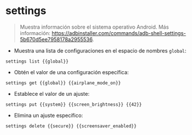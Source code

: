# settings

> Muestra información sobre el sistema operativo Android.
> Más información: <https://adbinstaller.com/commands/adb-shell-settings-5b670d5ee7958178a2955536>.

- Muestra una lista de configuraciones en el espacio de nombres `global`:

`settings list {{global}}`

- Obtén el valor de una configuración específica:

`settings get {{global}} {{airplane_mode_on}}`

- Establece el valor de un ajuste:

`settings put {{system}} {{screen_brightness}} {{42}}`

- Elimina un ajuste específico:

`settings delete {{secure}} {{screensaver_enabled}}`

